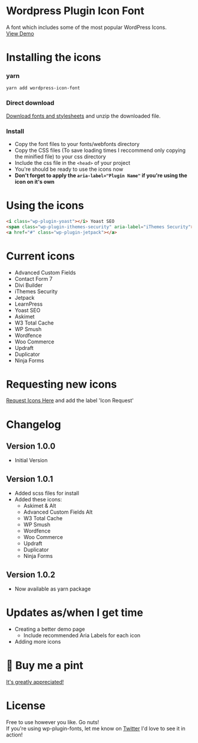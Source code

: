 # Wordpress Plugin Icon Font
A font which includes some of the most popular WordPress Icons.<br />
[View Demo](https://dancanetti.github.io/wp-plugin-icons/)

# Installing the icons
### yarn
```
yarn add wordpress-icon-font
```
### Direct download
[Download fonts and stylesheets](https://github.com/DanCanetti/wp-plugin-icons/archive/master.zip) and unzip the downloaded file.

### Install
* Copy the font files to your fonts/webfonts directory
* Copy the CSS files (To save loading times I reccommend only copying the minified file) to your css directory
* Include the css file in the ```<head>``` of your project
* You're should be ready to use the icons now
* **Don't forget to apply the ```aria-label="Plugin Name"``` if you're using the icon on it's own**

# Using the icons
``` html
<i class="wp-plugin-yoast"></i> Yoast SEO
<span class="wp-plugin-ithemes-security" aria-label="iThemes Security"></span>
<a href="#" class="wp-plugin-jetpack"></a>
```

# Current icons
* Advanced Custom Fields
* Contact Form 7
* Divi Builder
* iThemes Security
* Jetpack
* LearnPress
* Yoast SEO
* Askimet
* W3 Total Cache
* WP Smush
* Wordfence
* Woo Commerce
* Updraft
* Duplicator
* Ninja Forms

# Requesting new icons
[Request Icons Here](https://github.com/DanCanetti/wp-plugin-icons/issues) and add the label 'Icon Request'

# Changelog
## Version 1.0.0 ##
* Initial Version

## Version 1.0.1 ##
* Added scss files for install
* Added these icons:
    * Askimet & Alt
    * Advanced Custom Fields Alt
    * W3 Total Cache
    * WP Smush
    * Wordfence
    * Woo Commerce
    * Updraft
    * Duplicator
    * Ninja Forms

## Version 1.0.2 ##
* Now available as yarn package

# Updates as/when I get time
* Creating a better demo page
   * Include recommended Aria Labels for each icon
* Adding more icons

#  🍺 Buy me a pint
[It's greatly appreciated!](http://bit.ly/wp-plugin-icon-donation)

# License
Free to use however you like. Go nuts!<br />
If you're using wp-plugin-fonts, let me know on [Twitter](https://twitter.com/Dan_Canetti) I'd love to see it in action!
